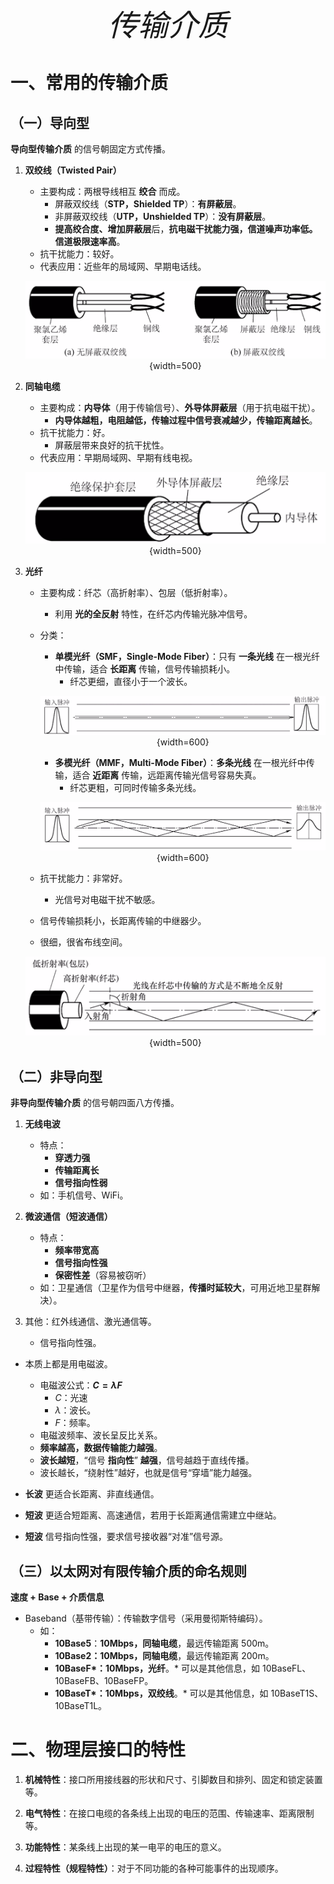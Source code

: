 <font size = 9>$$传输介质$$</font>



# 一、常用的传输介质

## （一）导向型

**导向型传输介质** 的信号朝固定方式传播。

1. **双绞线（Twisted Pair）**
   - 主要构成：两根导线相互 **绞合** 而成。
     - 屏蔽双绞线（**STP，Shielded TP**）：**有屏蔽层**。
     - 非屏蔽双绞线（**UTP，Unshielded TP**）：**没有屏蔽层**。
     - **提高绞合度、增加屏蔽层**后，**抗电磁干扰能力强，信道噪声功率低。信道极限速率高**。
   - 抗干扰能力：较好。
   - 代表应用：近些年的局域网、早期电话线。
    <div align=center>

    ![](./图片/双绞线.png){width=500}
    </div>

2. **同轴电缆**
   - 主要构成：**内导体**（用于传输信号）、**外导体屏蔽层**（用于抗电磁干扰）。
     - **内导体越粗，电阻越低，传输过程中信号衰减越少，传输距离越长**。
   - 抗干扰能力：好。
     - 屏蔽层带来良好的抗干扰性。
   - 代表应用：早期局域网、早期有线电视。
    <div align=center>

    ![](./图片/同轴电缆.png){width=500}
    </div>

3. **光纤**
   - 主要构成：纤芯（高折射率）、包层（低折射率）。
     - 利用 **光的全反射** 特性，在纤芯内传输光脉冲信号。
   - 分类：
     - **单模光纤（SMF，Single-Mode Fiber）**：只有 **一条光线** 在一根光纤中传输，适合 **长距离** 传输，信号传输损耗小。
       - 纤芯更细，直径小于一个波长。
      <div align=center>

      ![](./图片/单模光纤.png){width=600}
      </div>
      
     - **多模光纤（MMF，Multi-Mode Fiber）**：**多条光线** 在一根光纤中传输，适合 **近距离** 传输，远距离传输光信号容易失真。
       - 纤芯更粗，可同时传输多条光线。
      <div align=center>

      ![](./图片/多模光纤.png){width=600}
      </div>
   - 抗干扰能力：非常好。
     - 光信号对电磁干扰不敏感。
   - 信号传输损耗小，长距离传输的中继器少。
   - 很细，很省布线空间。
    <div align=center>

    ![](./图片/光纤.png){width=500}
    </div>




## （二）非导向型

**非导向型传输介质** 的信号朝四面八方传播。

1. **无线电波**
   - 特点：
     - **穿透力强**
     - **传输距离长**
     - **信号指向性弱**
   - 如：手机信号、WiFi。

2. **微波通信（短波通信）**
   - 特点：
     - **频率带宽高**
     - **信号指向性强**
     - **保密性差**（容易被窃听）
   - 如：卫星通信（卫星作为信号中继器，**传播时延较大**，可用近地卫星群解决）。

3. 其他：红外线通信、激光通信等。
   - 信号指向性强。

- 本质上都是用电磁波。
  - 电磁波公式：**$C = \lambda F$**
    - $C$：光速
    - $\lambda$：波长。
    - $F$：频率。
  - 电磁波频率、波长呈反比关系。
  - **频率越高，数据传输能力越强**。
  - **波长越短**，“信号 **指向性**” **越强**，信号越趋于直线传播。
  - 波长越长，“绕射性”越好，也就是信号“穿墙”能力越强。

- **长波** 更适合长距离、非直线通信。
- **短波** 更适合短距离、高速通信，若用于长距离通信需建立中继站。
- **短波** 信号指向性强，要求信号接收器“对准”信号源。




## （三）以太网对有限传输介质的命名规则

**速度 + Base + 介质信息**
- Baseband（基带传输）：传输数字信号（采用曼彻斯特编码）。
  - 如：
    - **10Base5**：**10Mbps，同轴电缆**，最远传输距离 500m。
    - **10Base2：10Mbps，同轴电缆**，最远传输距离 200m。
    - **10BaseF\*：10Mbps，光纤**。* 可以是其他信息，如 10BaseFL、10BaseFB、10BaseFP。
    - **10BaseT\*：10Mbps，双绞线**。* 可以是其他信息，如 10BaseT1S、10BaseT1L。





# 二、物理层接口的特性

1. **机械特性**：接口所用接线器的形状和尺寸、引脚数目和排列、固定和锁定装置等。

2. **电气特性**：在接口电缆的各条线上出现的电压的范围、传输速率、距离限制等。

3. **功能特性**：某条线上出现的某一电平的电压的意义。

4. **过程特性（规程特性）**：对于不同功能的各种可能事件的出现顺序。